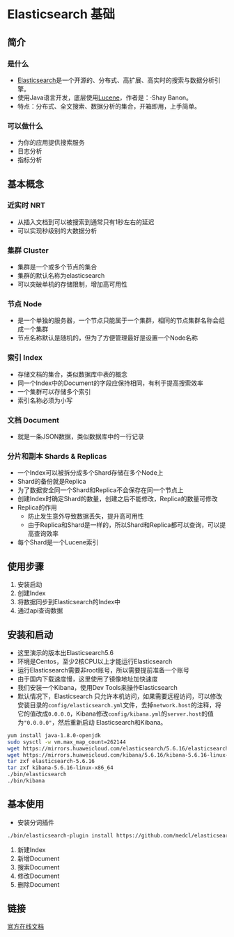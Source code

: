 # Elasticsearch 基础


## 简介

### 是什么

* [Elasticsearch](https://www.elastic.co/)是一个开源的、分布式、高扩展、高实时的搜索与数据分析引擎。
* 使用Java语言开发，底层使用[Lucene](https://lucene.apache.org)，作者是：·Shay Banon。
* 特点：分布式、全文搜索、数据分析的集合，开箱即用，上手简单。

### 可以做什么

* 为你的应用提供搜索服务
* 日志分析
* 指标分析

## 基本概念

### 近实时 NRT
* 从插入文档到可以被搜索到通常只有1秒左右的延迟
* 可以实现秒级别的大数据分析

### 集群 Cluster
* 集群是一个或多个节点的集合
* 集群的默认名称为elasticsearch
* 可以突破单机的存储限制，增加高可用性

### 节点 Node
* 是一个单独的服务器，一个节点只能属于一个集群，相同的节点集群名称会组成一个集群
* 节点名称默认是随机的，但为了方便管理最好是设置一个Node名称

### 索引 Index
* 存储文档的集合，类似数据库中表的概念
* 同一个Index中的Document的字段应保持相同，有利于提高搜索效率
* 一个集群可以存储多个索引
* 索引名称必须为小写

### 文档 Document
* 就是一条JSON数据，类似数据库中的一行记录

### 分片和副本 Shards & Replicas
* 一个Index可以被拆分成多个Shard存储在多个Node上
* Shard的备份就是Replica
* 为了数据安全同一个Shard和Replica不会保存在同一个节点上
* 创建Index时确定Shard的数量，创建之后不能修改，Replica的数量可修改
* Replica的作用
    * 防止发生意外导致数据丢失，提升高可用性
    * 由于Replica和Shard是一样的，所以Shard和Replica都可以查询，可以提高查询效率
* 每个Shard是一个Lucene索引


## 使用步骤

1. 安装启动
2. 创建Index
3. 将数据同步到Elasticsearch的Index中
4. 通过api查询数据


## 安装和启动

* 这里演示的版本出Elasticsearch5.6
* 环境是Centos，至少2核CPU以上才能运行Elasticsearch
* 运行Elasticsearch需要非root账号，所以需要提前准备一个账号
* 由于国内下载速度慢，这里使用了镜像地址加快速度
* 我们安装一个Kibana，使用Dev Tools来操作Elasticsearch
* 默认情况下，Elasticsearch 只允许本机访问，如果需要远程访问，可以修改安装目录的`config/elasticsearch.yml`文件，去掉`network.host`的注释，将它的值改成`0.0.0.0`，Kibana修改`config/kibana.yml`的`server.host`的值为`"0.0.0.0"`，然后重新启动 Elasticsearch和Kibana。

```bash
yum install java-1.8.0-openjdk
sudo sysctl -w vm.max_map_count=262144
wget https://mirrors.huaweicloud.com/elasticsearch/5.6.16/elasticsearch-5.6.16.tar.gz
wget https://mirrors.huaweicloud.com/kibana/5.6.16/kibana-5.6.16-linux-x86_64.tar.gz
tar zxf elasticsearch-5.6.16
tar zxf kibana-5.6.16-linux-x86_64
./bin/elasticsearch
./bin/kibana
```

## 基本使用
* 安装分词插件
```bash
./bin/elasticsearch-plugin install https://github.com/medcl/elasticsearch-analysis-ik/releases/download/v5.6.16/elasticsearch-analysis-ik-5.6.16.zip
```

1. 新建Index
2. 新增Document
3. 搜索Document
4. 修改Document
5. 删除Document


## 链接
[官方在线文档](https://www.elastic.co/guide/)